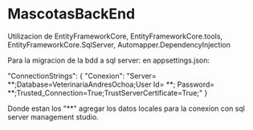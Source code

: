 # MascotasBackEnd

Utilizacion de EntityFrameworkCore, EntityFrameworkCore.tools, EntityFrameworkCore.SqlServer, Automapper.DependencyInjection

Para la migracion de la bdd a sql server:
en appsettings.json:

  "ConnectionStrings": {
    "Conexion": "Server= **;Database=VeterinariaAndresOchoa;User Id= **; Password= **;Trusted_Connection=True;TrustServerCertificate=True;"
  }

  Donde estan los "**" agregar los datos locales para la conexion con sql server management studio.
